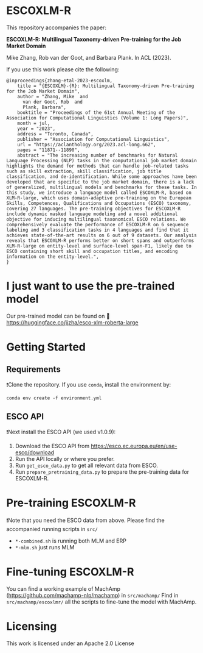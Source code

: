 # ESCOXLM-R

This repository accompanies the paper: 

__ESCOXLM-R: Multilingual Taxonomy-driven Pre-training for the Job Market Domain__

Mike Zhang, Rob van der Goot, and Barbara Plank. In ACL (2023).

If you use this work please cite the following:

```
@inproceedings{zhang-etal-2023-escoxlm,
    title = "{ESCOXLM}-{R}: Multilingual Taxonomy-driven Pre-training for the Job Market Domain",
    author = "Zhang, Mike  and
      van der Goot, Rob  and
      Plank, Barbara",
    booktitle = "Proceedings of the 61st Annual Meeting of the Association for Computational Linguistics (Volume 1: Long Papers)",
    month = jul,
    year = "2023",
    address = "Toronto, Canada",
    publisher = "Association for Computational Linguistics",
    url = "https://aclanthology.org/2023.acl-long.662",
    pages = "11871--11890",
    abstract = "The increasing number of benchmarks for Natural Language Processing (NLP) tasks in the computational job market domain highlights the demand for methods that can handle job-related tasks such as skill extraction, skill classification, job title classification, and de-identification. While some approaches have been developed that are specific to the job market domain, there is a lack of generalized, multilingual models and benchmarks for these tasks. In this study, we introduce a language model called ESCOXLM-R, based on XLM-R-large, which uses domain-adaptive pre-training on the European Skills, Competences, Qualifications and Occupations (ESCO) taxonomy, covering 27 languages. The pre-training objectives for ESCOXLM-R include dynamic masked language modeling and a novel additional objective for inducing multilingual taxonomical ESCO relations. We comprehensively evaluate the performance of ESCOXLM-R on 6 sequence labeling and 3 classification tasks in 4 languages and find that it achieves state-of-the-art results on 6 out of 9 datasets. Our analysis reveals that ESCOXLM-R performs better on short spans and outperforms XLM-R-large on entity-level and surface-level span-F1, likely due to ESCO containing short skill and occupation titles, and encoding information on the entity-level.",
}
```

# I just want to use the pre-trained model

Our pre-trained model can be found on 🤗 https://huggingface.co/jjzha/esco-xlm-roberta-large

# Getting Started

## Requirements

❗Clone the repository. If you use `conda`, install the environment by:

```
conda env create -f environment.yml
```

## ESCO API

❗Next install the ESCO API (we used v1.0.9):

1. Download the ESCO API from https://esco.ec.europa.eu/en/use-esco/download
2. Run the API locally or where you prefer.
3. Run `get_esco_data.py` to get all relevant data from ESCO.
4. Run `prepare_pretraining_data.py` to prepare the pre-training data for ESCOXLM-R.

# Pre-training ESCOXLM-R

❗Note that you need the ESCO data from above.
Please find the accompanied running scripts in `src/`
* `*-combined.sh` is running both MLM and ERP
* `*-mlm.sh` just runs MLM

# Fine-tuning ESCOXLM-R

You can find a working example of MachAmp (https://github.com/machamp-nlp/machamp) in `src/machamp/`
Find in `src/machamp/escoxlmr/` all the scripts to fine-tune the model with MachAmp.

# Licensing

This work is licensed under an Apache 2.0 License
